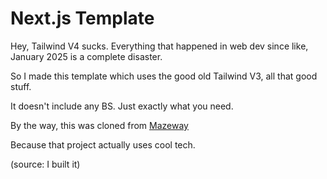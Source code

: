 # Next.js Template

Hey, Tailwind V4 sucks. Everything that happened in web dev since like, January 2025 is a complete disaster.

So I made this template which uses the good old Tailwind V3, all that good stuff.

It doesn't include any BS. Just exactly what you need.

By the way, this was cloned from [Mazeway](https://github.com/mazeway-dev/mazeway)

Because that project actually uses cool tech.

(source: I built it)